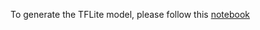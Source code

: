 To generate the TFLite model, please follow this [notebook](https://github.com/tensorflow/codelabs/blob/main/KerasNLP/io2023_workshop.ipynb)
